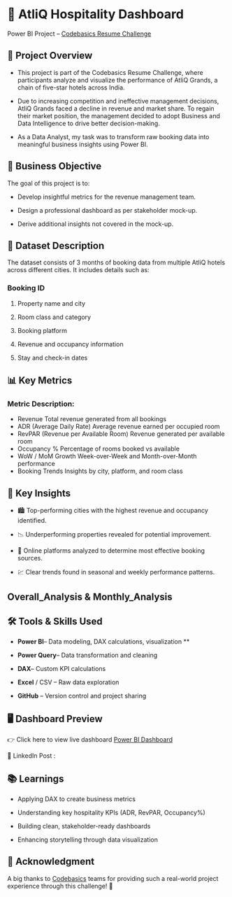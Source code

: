 # 🏨 AtliQ Hospitality Dashboard
Power BI Project – [Codebasics Resume Challenge](https://codebasics.io/challenges/resume-project-challenge)
## 📖 Project Overview

- This project is part of the Codebasics Resume Challenge, where participants analyze and visualize the performance of AtliQ Grands, a chain of five-star hotels across India.

- Due to increasing competition and ineffective management decisions, AtliQ Grands faced a decline in revenue and market share.
To regain their market position, the management decided to adopt Business and Data Intelligence to drive better decision-making.

- As a Data Analyst, my task was to transform raw booking data into meaningful business insights using Power BI.

## 🎯 Business Objective

The goal of this project is to:

- Develop insightful metrics for the revenue management team.

- Design a professional dashboard as per stakeholder mock-up.

- Derive additional insights not covered in the mock-up.

## 🧾 Dataset Description

The dataset consists of 3 months of booking data from multiple AtliQ hotels across different cities.
It includes details such as:

### Booking ID

1. Property name and city

2. Room class and category

3. Booking platform

4. Revenue and occupancy information

5. Stay and check-in dates

## 📊 Key Metrics
### Metric	Description:
- Revenue	Total revenue generated from all bookings
- ADR (Average Daily Rate)	Average revenue earned per occupied room
- RevPAR (Revenue per Available Room)	Revenue generated per available room
- Occupancy %	Percentage of rooms booked vs available
- WoW / MoM Growth	Week-over-Week and Month-over-Month performance
- Booking Trends	Insights by city, platform, and room class
## 🧠 Key Insights

- 🏙️ Top-performing cities with the highest revenue and occupancy identified.

- 📉 Underperforming properties revealed for potential improvement.

- 🧾 Online platforms analyzed to determine most effective booking sources.

- 💹 Clear trends found in seasonal and weekly performance patterns.

## Overall_Analysis & Monthly_Analysis


## 🛠️ Tools & Skills Used

- **Power BI**– Data modeling, DAX calculations, visualization **

- **Power Query**– Data transformation and cleaning

- **DAX**– Custom KPI calculations

- **Excel** / CSV – Raw data exploration

- **GitHub** – Version control and project sharing

## 🖥️ Dashboard Preview

👉 Click here to view live dashboard [Power BI Dashboard](https://shorturl.at/asLch)

📁 LinkedIn Post :

## 📚 Learnings

- Applying DAX to create business metrics

- Understanding key hospitality KPIs (ADR, RevPAR, Occupancy%)

- Building clean, stakeholder-ready dashboards

- Enhancing storytelling through data visualization

## 💬 Acknowledgment

A big thanks to [Codebasics](https://codebasics.io/) teams for providing such a real-world project experience through this challenge! 🙌
